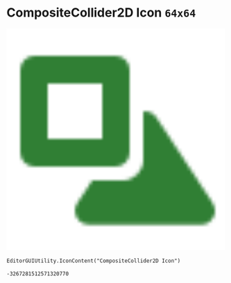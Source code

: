 # CompositeCollider2D Icon `64x64`
<img src="/img/CompositeCollider2D%20Icon.png" width=512 height=512>

``` CSharp
EditorGUIUtility.IconContent("CompositeCollider2D Icon")
```
```
-3267281512571320770
```

